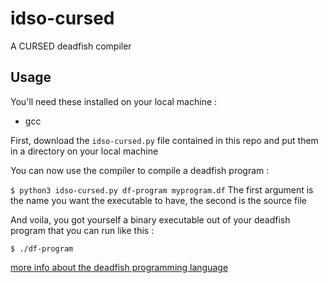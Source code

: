 # idso-cursed

A CURSED deadfish compiler

## Usage

You'll need these installed on your local machine :
 - gcc

First, download the `idso-cursed.py` file contained in this repo and put them in a directory on your local machine

You can now use the compiler to compile a deadfish program :

`$ python3 idso-cursed.py df-program myprogram.df` The first argument is the name you want the executable to have, the second is the source file

And voila, you got yourself a binary executable out of your deadfish program that you can run like this :

`$ ./df-program`

[more info about the deadfish programming language](https://esolangs.org/wiki/Deadfish)